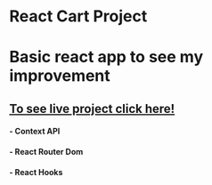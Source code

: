 # React Cart Project
# Basic react app to see my improvement

 ## [To see live project click here!](anilcosarss-cart-app.surge.sh)
 
#### - Context API
#### - React Router Dom
#### - React Hooks



